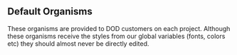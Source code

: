 ## Default Organisms

These organisms are provided to DOD customers on each project. Although these organisms receive the styles from
our global variables (fonts, colors etc) they should almost never be directly edited.
